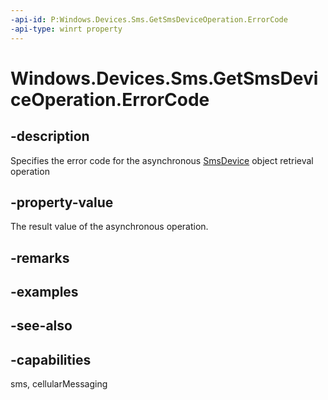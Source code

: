 ----api-id: P:Windows.Devices.Sms.GetSmsDeviceOperation.ErrorCode
-api-type: winrt property
---<!-- Property syntaxpublic Windows.Foundation.HResult ErrorCode { get; }--># Windows.Devices.Sms.GetSmsDeviceOperation.ErrorCode## -descriptionSpecifies the error code for the asynchronous [SmsDevice](smsdevice.md) object retrieval operation## -property-valueThe result value of the asynchronous operation.## -remarks## -examples## -see-also## -capabilitiessms, cellularMessaging